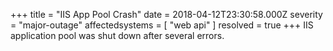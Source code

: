 +++
title = "IIS App Pool Crash"
date = 2018-04-12T23:30:58.000Z
severity = "major-outage"
affectedsystems = [
  "web api"
]
resolved = true
+++
IIS application pool was shut down after several errors.
